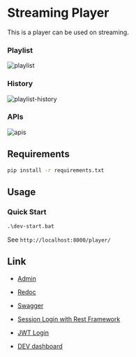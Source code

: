 # Streaming Player

This is a player can be used on streaming.

### Playlist
![playlist](https://user-images.githubusercontent.com/10178964/213933850-a9dfa041-7d69-4600-8e18-b8b71f026157.png)

### History
![playlist-history](https://user-images.githubusercontent.com/10178964/213933824-d1545650-901a-4934-a0ea-3cde8ae7b311.png)

### APIs
![apis](https://user-images.githubusercontent.com/10178964/214282464-f4de87b8-ae31-4ed5-9050-b10cb8afa090.png)


## Requirements

```bash
pip install -r requirements.txt
```

## Usage

### Quick Start

```bat
.\dev-start.bat
```

See `http://localhost:8000/player/`

## Link

- [Admin](http://localhost:8000/api/__hidden_admin)

- [Redoc](http://localhost:8000/api/__hidden_redoc)

- [Swagger](http://localhost:8000/api/__hidden_swagger)

- [Session Login with Rest Framework](http://localhost:8000/api/__hidden_dev_dashboard/login)

- [JWT Login](http://localhost:8000/api/__hidden_dev_dashboard/login)

- [DEV dashboard](http://localhost:8000/api/__hidden_dev_dashboard/dashboard)
